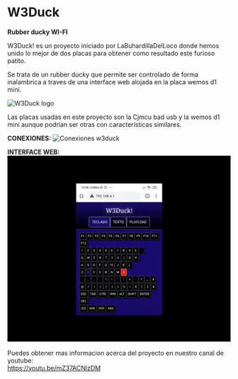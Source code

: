 # W3Duck
**Rubber ducky WI-FI**


W3Duck! es un proyecto iniciado por LaBuhardillaDelLoco donde hemos unido lo mejor de dos placas para obtener como resultado este furioso patito.

Se trata de un rubber ducky que permite ser controlado de forma inalambrica a traves de una interface web alojada en la placa wemos d1 mini.

<img src="/W3Duck!/Logo.png" alt="W3Duck logo"/>

Las placas usadas en este proyecto son la Cjmcu bad usb y la wemos d1 mini aunque podrían ser otras con características similares.

**CONEXIONES:**
<img src="/W3Duck!/Conexiones.png" alt="Conexiones w3duck"/>





**INTERFACE WEB:**
<br>
<img src="/W3Duck!/interface_web1.png" alt="Interface web W3duck!"/>


Puedes obtener mas informacion acerca del proyecto en nuestro canal de youtube:
<br>
https://youtu.be/mZ37ACNlzDM
